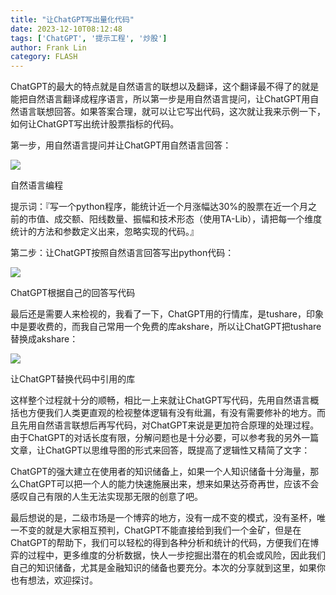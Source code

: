 ```yaml
---
title: "让ChatGPT写出量化代码"
date: 2023-12-10T08:12:48
tags: ['ChatGPT', '提示工程', '炒股']
author: Frank Lin
category: FLASH
---
```


ChatGPT的最大的特点就是自然语言的联想以及翻译，这个翻译最不得了的就是能把自然语言翻译成程序语言，所以第一步是用自然语言提问，让ChatGPT用自然语言联想回答。如果答案合理，就可以让它写出代码，这次就让我来示例一下，如何让ChatGPT写出统计股票指标的代码。

第一步，用自然语言提问并让ChatGPT用自然语言回答：

![](https://pic4.zhimg.com/v2-0cc68f6c04a7198687400e148670734f_b.jpg)

自然语言编程

提示词：『写一个python程序，能统计近一个月涨幅达30%的股票在近一个月之前的市值、成交额、阳线数量、振幅和技术形态（使用TA-Lib），请把每一个维度统计的方法和参数定义出来，忽略实现的代码。』

第二步：让ChatGPT按照自然语言回答写出python代码：

![](https://pic2.zhimg.com/v2-048b00ae5861961953801b747f99b8b1_b.jpg)

ChatGPT根据自己的回答写代码

最后还是需要人来检视的，我看了一下，ChatGPT用的行情库，是tushare，印象中是要收费的，而我自己常用一个免费的库akshare，所以让ChatGPT把tushare替换成akshare：

![](https://pic4.zhimg.com/v2-52f7302b244ef884578d3d203858a503_b.jpg)

让ChatGPT替换代码中引用的库

这样整个过程就十分的顺畅，相比一上来就让ChatGPT写代码，先用自然语言概括也方便我们人类更直观的检视整体逻辑有没有纰漏，有没有需要修补的地方。而且先用自然语言联想后再写代码，对ChatGPT来说是更加符合原理的处理过程。由于ChatGPT的对话长度有限，分解问题也是十分必要，可以参考我的另外一篇文章，让ChatGPT以思维导图的形式来回答，既提高了逻辑性又精简了文字：

ChatGPT的强大建立在使用者的知识储备上，如果一个人知识储备十分海量，那么ChatGPT可以把一个人的能力快速施展出来，想来如果达芬奇再世，应该不会感叹自己有限的人生无法实现那无限的创意了吧。

最后想说的是，二级市场是一个博弈的地方，没有一成不变的模式，没有圣杯，唯一不变的就是大家相互预判，ChatGPT不能直接给到我们一个金矿，但是在ChatGPT的帮助下，我们可以轻松的得到各种分析和统计的代码，方便我们在博弈的过程中，更多维度的分析数据，快人一步挖掘出潜在的机会或风险，因此我们自己的知识储备，尤其是金融知识的储备也要充分。本次的分享就到这里，如果你也有想法，欢迎探讨。